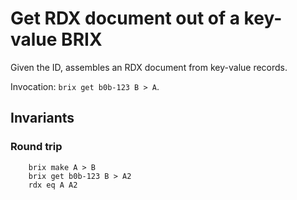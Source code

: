 #   Get RDX document out of a key-value BRIX

Given the ID, assembles an RDX document from key-value records.

Invocation: `brix get b0b-123 B > A`.

##  Invariants

### Round trip 

````
    brix make A > B
    brix get b0b-123 B > A2
    rdx eq A A2
````

